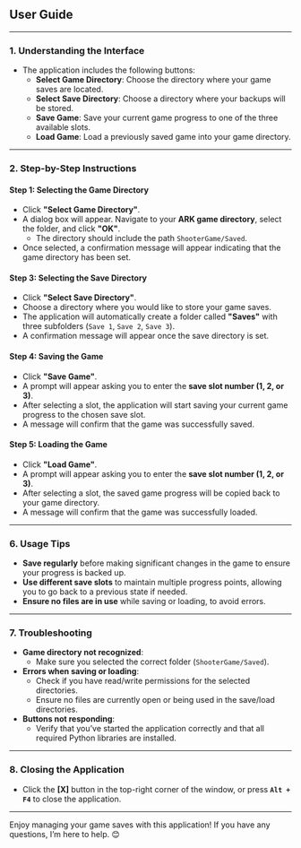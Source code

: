 ## **User Guide**

---

### **1. Understanding the Interface**
- The application includes the following buttons:
  - **Select Game Directory**: Choose the directory where your game saves are located.
  - **Select Save Directory**: Choose a directory where your backups will be stored.
  - **Save Game**: Save your current game progress to one of the three available slots.
  - **Load Game**: Load a previously saved game into your game directory.

---

### **2. Step-by-Step Instructions**

#### **Step 1: Selecting the Game Directory**
- Click **"Select Game Directory"**.
- A dialog box will appear. Navigate to your **ARK game directory**, select the folder, and click **"OK"**.
  - The directory should include the path `ShooterGame/Saved`.
- Once selected, a confirmation message will appear indicating that the game directory has been set.

#### **Step 3: Selecting the Save Directory**
- Click **"Select Save Directory"**.
- Choose a directory where you would like to store your game saves.
- The application will automatically create a folder called **"Saves"** with three subfolders (`Save 1`, `Save 2`, `Save 3`).
- A confirmation message will appear once the save directory is set.

#### **Step 4: Saving the Game**
- Click **"Save Game"**.
- A prompt will appear asking you to enter the **save slot number (1, 2, or 3)**.
- After selecting a slot, the application will start saving your current game progress to the chosen save slot.
- A message will confirm that the game was successfully saved.

#### **Step 5: Loading the Game**
- Click **"Load Game"**.
- A prompt will appear asking you to enter the **save slot number (1, 2, or 3)**.
- After selecting a slot, the saved game progress will be copied back to your game directory.
- A message will confirm that the game was successfully loaded.

---

### **6. Usage Tips**
- **Save regularly** before making significant changes in the game to ensure your progress is backed up.
- **Use different save slots** to maintain multiple progress points, allowing you to go back to a previous state if needed.
- **Ensure no files are in use** while saving or loading, to avoid errors.

---

### **7. Troubleshooting**
- **Game directory not recognized**:
  - Make sure you selected the correct folder (`ShooterGame/Saved`).
- **Errors when saving or loading**:
  - Check if you have read/write permissions for the selected directories.
  - Ensure no files are currently open or being used in the save/load directories.
- **Buttons not responding**:
  - Verify that you’ve started the application correctly and that all required Python libraries are installed.

---

### **8. Closing the Application**
- Click the **[X]** button in the top-right corner of the window, or press **`Alt + F4`** to close the application.

---

Enjoy managing your game saves with this application! If you have any questions, I’m here to help. 😊
